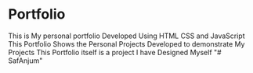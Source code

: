 <h1>Portfolio </h1>
This is My personal portfolio Developed Using HTML CSS and JavaScript<br>
This Portfolio Shows the Personal Projects Developed to demonstrate My Projects 
This Portfolio itself is a project I have Designed Myself "# SafAnjum" 
